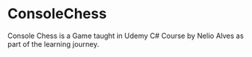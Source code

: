 # ConsoleChess
Console Chess is a Game taught in Udemy C# Course by Nelio Alves as part of the learning journey.
